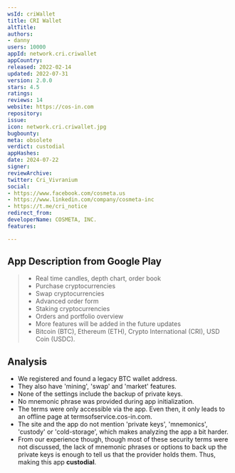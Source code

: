 ```yaml
---
wsId: criWallet
title: CRI Wallet
altTitle: 
authors:
- danny
users: 10000
appId: network.cri.criwallet
appCountry: 
released: 2022-02-14
updated: 2022-07-31
version: 2.0.0
stars: 4.5
ratings: 
reviews: 14
website: https://cos-in.com
repository: 
issue: 
icon: network.cri.criwallet.jpg
bugbounty: 
meta: obsolete
verdict: custodial
appHashes: 
date: 2024-07-22
signer: 
reviewArchive: 
twitter: Cri_Vivranium
social:
- https://www.facebook.com/cosmeta.us
- https://www.linkedin.com/company/cosmeta-inc
- https://t.me/cri_notice
redirect_from: 
developerName: COSMETA, INC.
features: 

---
```


## App Description from Google Play

> - Real time candles, depth chart, order book
> - Purchase cryptocurrencies
> - Swap cryptocurrencies
> - Advanced order form
> - Staking cryptocurrencies
> - Orders and portfolio overview
> - More features will be added in the future updates
> - Bitcoin (BTC), Ethereum (ETH), Crypto International (CRI), USD Coin (USDC).

## Analysis 

- We registered and found a legacy BTC wallet address.
- They also have 'mining', 'swap' and 'market' features.
- None of the settings include the backup of private keys. 
- No mnemonic phrase was provided during app initialization.
- The terms were only accessible via the app. Even then, it only leads to an offline page at termsofservice.cos-in.com. 
- The site and the app do not mention 'private keys', 'mnemonics', 'custody' or 'cold-storage', which makes analyzing the app a bit harder. 
- From our experience though, though most of these security terms were not discussed, the lack of mnemonic phrases or options to back up the private keys is enough to tell us that the provider holds them. Thus, making this app **custodial**.